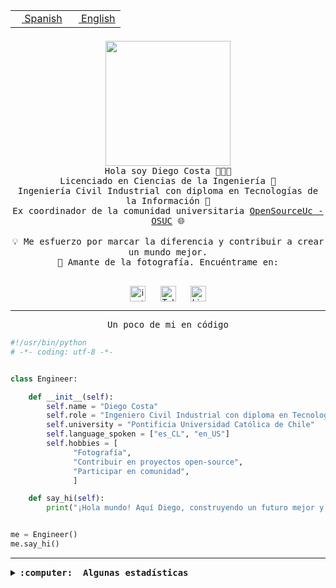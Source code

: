 <table border="0"  align="right">
 <tr><td><a href="README.md"><img src="https://upload.wikimedia.org/wikipedia/commons/thumb/8/89/Bandera_de_Espa%C3%B1a.svg/1200px-Bandera_de_Espa%C3%B1a.svg.png" height="10"> Spanish</a></td>
 <td><a href="README.en.md"><img src="https://upload.wikimedia.org/wikipedia/commons/a/a4/Flag_of_the_United_States.svg" height="10"> English</a></td></tr>
</table><br><br><br>

<p align="center">
  <img src="https://github.com/diegocostares/diegocostares/blob/main/Images/aaa2.gif?raw=true" height="200px" weight="200px">
  <br><samp>
    Hola soy Diego Costa 👨🏻‍💻<br>
    Licenciado en Ciencias de la Ingeniería 🤖<br>
    Ingeniería Civil Industrial con diploma en Tecnologías de la Información 🧠<br>
    Ex coordinador de la comunidad universitaria <a href="https://github.com/open-source-uc">OpenSourceUc - OSUC</a> 🌐<br>
  <br>
    💡 Me esfuerzo por marcar la diferencia y contribuir a crear un mundo mejor.<br>
    📸 Amante de la fotografía. Encuéntrame en: <br>
  <br></samp>
</p>

<p align="center">
   <a href="https://instagram.com/diegocosta_no" target="blank">
      <img align="center" src="https://cdn.jsdelivr.net/npm/simple-icons@3.0.1/icons/instagram.svg" alt="instagram" height="25px" width="25px" />
      &#8203;
   </a>
   &nbsp; &nbsp; &nbsp;
   <a href="https://t.me/diegocosta_no" target="blank">
      <img align="center" alt="Telegram" width="25px" src="https://icons-for-free.com/iconfiles/png/512/Telegram-1324888767380505522.png" />
      &#8203;
   </a>
   &nbsp; &nbsp; &nbsp;
   <a href="https://www.linkedin.com/in/diegocostar/" target="blank">
      <img align="center" alt="LinkedIn" width="25px" src="https://img.icons8.com/metro/452/linkedin.png" />
      &#8203;
   </a>
</p>

---

<p align="center"><front size="25"><samp>Un poco de mi en código</samp></front></p>

```python
#!/usr/bin/python
# -*- coding: utf-8 -*-


class Engineer:

    def __init__(self):
        self.name = "Diego Costa"
        self.role = "Ingeniero Civil Industrial con diploma en Tecnologías de la Información"
        self.university = "Pontificia Universidad Católica de Chile"
        self.language_spoken = ["es_CL", "en_US"]
        self.hobbies = [
              "Fotografía",
              "Contribuir en proyectos open-source",
              "Participar en comunidad",
              ]

    def say_hi(self):
        print("¡Hola mundo! Aquí Diego, construyendo un futuro mejor y cambiando el mundo.")


me = Engineer()
me.say_hi()
```

---

<details>
  <summary><b><samp>:computer: &nbsp;Algunas estadísticas</samp></b></summary>
  <br/></p>

<!--START_SECTION:waka-->
![Code Time](http://img.shields.io/badge/Code%20Time-1%2C735%20hrs%2053%20mins-blue)

📅 **Soy más productivo los Miércoles** 

```text
Lunes                    9857 commits        ██░░░░░░░░░░░░░░░░░░░░░░░   06.54 % 
Martes                   5041 commits        █░░░░░░░░░░░░░░░░░░░░░░░░   03.34 % 
Miércoles                48337 commits       ████████░░░░░░░░░░░░░░░░░   32.05 % 
Jueves                   39448 commits       ███████░░░░░░░░░░░░░░░░░░   26.16 % 
Viernes                  43009 commits       ███████░░░░░░░░░░░░░░░░░░   28.52 % 
Sábado                   4755 commits        █░░░░░░░░░░░░░░░░░░░░░░░░   03.15 % 
Domingo                  356 commits         ░░░░░░░░░░░░░░░░░░░░░░░░░   00.24 % 
```


📊 **Esta semana me dediqué a** 

```text
🐱‍💻 Proyectos: 
buk-webapp               14 hrs 15 mins      ██████████████████░░░░░░░   71.19 % 
stable-diffusion-webui   3 hrs 27 mins       ████░░░░░░░░░░░░░░░░░░░░░   17.29 % 
a                        1 hr 9 mins         █░░░░░░░░░░░░░░░░░░░░░░░░   05.80 % 
scraper_consulado        59 mins             █░░░░░░░░░░░░░░░░░░░░░░░░   04.93 % 
dendri                   9 mins              ░░░░░░░░░░░░░░░░░░░░░░░░░   00.79 % 
```


 Last Updated on 01/08/2024 20:58:30 UTC
<!--END_SECTION:waka-->

<p align="center"> <img src="https://github-readme-stats.vercel.app/api?username=diegocostares&show_icons=true&theme=ayu-mirage" alt="abhisheknaiidu" /></p>

</details>
